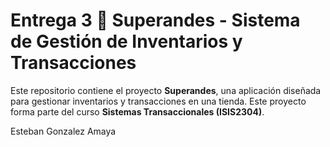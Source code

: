 # Entrega 3 🛒 Superandes - Sistema de Gestión de Inventarios y Transacciones

Este repositorio contiene el proyecto **Superandes**, una aplicación diseñada para gestionar inventarios y transacciones en una tienda. Este proyecto forma parte del curso **Sistemas Transaccionales (ISIS2304)**.

Esteban Gonzalez Amaya
